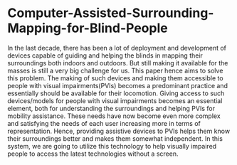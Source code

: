 # Computer-Assisted-Surrounding-Mapping-for-Blind-People
In the last decade, there has been a lot of deployment and development of devices capable of guiding and helping the blinds in mapping their surroundings both indoors and outdoors. But still making it available for the masses is still a very big challenge for us. This paper hence aims to solve this problem. The making of such devices and making them accessible to people with visual impairments(PVIs) becomes a predominant practice and essentially should be available for their locomotion. Giving access to such devices/models for people with visual impairments becomes an essential element, both for understanding the surroundings and helping PVIs for mobility assistance. These needs have now become even more complex and satisfying the needs of each user increasing more in terms of representation. Hence, providing assistive devices to PVIs helps them know their surroundings better and makes them somewhat independent. In this system, we are going to utilize this technology to help visually impaired people to access the latest technologies without a screen.

